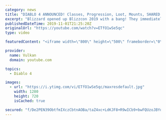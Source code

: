 ```yaml
---
category: news
title: "DIABLO 4 ANNOUNCED! Classes, Progression, Loot, Mounts, SHARED WORLD & More!"
excerpt: "Blizzard opened up Blizzcon 2019 with a bang! They immediately dove into Diablo 4 and showed off a cinematic and gameplay footage. Diablo 4 is shaping up ..."
publishedDateTime: 2019-11-01T21:25:20Z
originalUrl: "https://youtube.com/watch?v=ETfO1wSe5qc"
type: video

featuredContent: "<iframe width=\"800\" height=\"500\" frameborder=\"0\" src=\"https://www.youtube.com/embed/ETfO1wSe5qc\" allow=\"accelerometer; autoplay; encrypted-media; gyroscope; picture-in-picture\" allowfullscreen></iframe>"

provider:
  name: Vulkan
  domain: youtube.com

topics:
  - Diablo 4

images:
  - url: "https://i.ytimg.com/vi/ETfO1wSe5qc/maxresdefault.jpg"
    width: 1280
    height: 720
    isCached: true

secured: "f/De2PEN39ObtfmIXczCbtnAOBa/taZ4xc+LdKJF8+R9wICb9+bwFQUzoJBYdhYp0u6A6ufdgW6FLfj0uJJXzFQfakK3GX1spiNi1tHEOUGRZRWZnhhb2OCZtAfHc0/0Lg1Hge5klsjzmfid9LXu4zdiP18Qp38VF727pQMTAa/trbvMuvnMK7ruvDPrSLZkx7iKnf7xaFk7oXFySBmBSVYXMYeI4yHw23lPPZl9WFpTvt1m08pPC46bBs/vqIrXCvQgakLa0qVE1pOvA8APB0E0zSQmabzalT6UI6wAr4CbVp2LuemLU9B86jGpbvpZZeLY8zLBg0oUSxqFdB221pyLp1+b/6Q9ag5Gz5vJ6REuBiS4EOfOgRLr0nroBipdBUHyyUS6SKLeK7mYlXazs4iIwfHC4oDOucdr0/FLhEhlusEu9J7zba+E+bQNocEh;6z/lqO8I9z1sq6ZIugdaNQ=="
---
```


